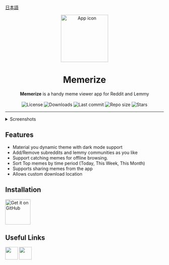[日本語](README.ja-JP.md)

<div align="center">
  <img width="150" src="/app/src/main/res/mipmap-xxxhdpi/ic_launcher.png" alt="App icon">
  <h1 align="center">Memerize</h1>
  <b>Memerize</b> is a handy meme viewer app for Reddit and Lemmy
</div>
<br>

<div align="center">
    <img alt="License" src="https://img.shields.io/github/license/SuhasDissa/MemerizeApp?color=c3e7ff&style=flat-square">
    <img alt="Downloads" src="https://img.shields.io/github/downloads/SuhasDissa/MemerizeApp/total.svg?color=c3e7ff&style=flat-square">
    <img alt="Last commit" src="https://img.shields.io/github/last-commit/SuhasDissa/MemerizeApp?color=c3e7ff&style=flat-square">
    <img alt="Repo size" src="https://img.shields.io/github/repo-size/SuhasDissa/MemerizeApp?color=c3e7ff&style=flat-square">
    <img alt="Stars" src="https://img.shields.io/github/stars/SuhasDissa/MemerizeApp?color=c3e7ff&style=flat-square">
    <br>
</div>

---

<details>
  <summary>  Screenshots</summary>
<p align="center">
  <img src="fastlane/metadata/android/en-US/images/phoneScreenshots/1.png" width="30%" />
  <img src="fastlane/metadata/android/en-US/images/phoneScreenshots/2.png" width="30%" />
  <img src="fastlane/metadata/android/en-US/images/phoneScreenshots/3.png" width="30%" />
</p>
<p align="center">
  <img src="fastlane/metadata/android/en-US/images/phoneScreenshots/4.png" width="30%" />
  <img src="fastlane/metadata/android/en-US/images/phoneScreenshots/5.png" width="30%" />
</p>
</details>

## Features
- Material you dynamic theme with dark mode support
- Add/Remove subreddits and lemmy communities as you like
- Support catching memes for offline browsing.
- Sort Top memes by time period (Today, This Week, This Month)
- Supports sharing memes from the app
- Allows custom download location

## Installation

[<img src="https://github.com/machiav3lli/oandbackupx/blob/034b226cea5c1b30eb4f6a6f313e4dadcbb0ece4/badge_github.png"
    alt="Get it on GitHub"
    height="80">](https://github.com/SuhasDissa/MemerizeApp/releases/latest)

## Useful Links
<a href="https://trello.com/b/CNVfaAYD/memerize-app"><img src="https://img.shields.io/badge/Trello-%23026AA7.svg?style=for-the-badge&logo=Trello&logoColor=white" height="40"></a>
<a href="https://crowdin.com/project/memerize"><img src="https://img.shields.io/badge/Crowdin_Translate-%232E3340.svg?style=for-the-badge&logo=Crowdin&logoColor=white" height="40"></a>
